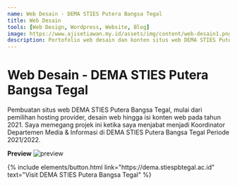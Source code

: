 ```yaml
---
name: Web Desain - DEMA STIES Putera Bangsa Tegal
title: Web Desain
tools: [Web Design, Wordpress, Website, Blog]
image: https://www.ajisetiawan.my.id/assets/img/content/web-desain1.png
description: Portofolio web desain dan konten situs web DEMA STIES Putera Bangsa Tegal.
---
```


# Web Desain - DEMA STIES Putera Bangsa Tegal

Pembuatan situs web DEMA STIES Putera Bangsa Tegal, mulai dari pemilihan hosting provider, desain web hingga isi konten web pada tahun 2021. Saya memegang projek ini ketika saya menjabat menjadi Koordinator Departemen Media & Informasi di DEMA STIES Putera Bangsa Tegal Periode 2021/2022.

**Preview**
![preview](https://www.ajisetiawan.my.id/assets/img/content/web-desain1.png)


<p class="text-center">
{% include elements/button.html link="https://dema.stiespbtegal.ac.id" text="Visit DEMA STIES Putera Bangsa Tegal" %}
</p>
